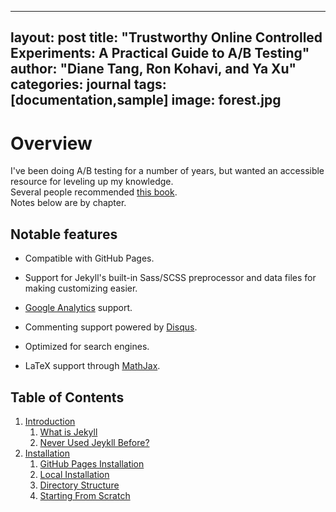 
---
layout: post
title: "Trustworthy Online Controlled Experiments: A Practical Guide to A/B Testing"
author: "Diane Tang, Ron Kohavi, and Ya Xu"
categories: journal
tags: [documentation,sample]
image: forest.jpg
---

# Overview

I've been doing A/B testing for a number of years, but wanted an accessible resource for leveling up my knowledge.  
Several people recommended [this book](https://www.google.com/books/edition/Trustworthy_Online_Controlled_Experiment/TFjPDwAAQBAJ?hl=en&gbpv=1&printsec=frontcover).  
Notes below are by chapter.

## Notable features

* Compatible with GitHub Pages.

* Support for Jekyll's built-in Sass/SCSS preprocessor and data files for making customizing easier.

* [Google Analytics](https://www.google.com/analytics/) support.

* Commenting support powered by [Disqus](https://disqus.com/).

* Optimized for search engines.

* LaTeX support through [MathJax](https://www.mathjax.org/).

## Table of Contents

1. [Introduction](#introduction)
   1. [What is Jekyll](#what-is-jekyll)
   2. [Never Used Jeykll Before?](#never-used-jekyll-before)
2. [Installation](#installation)
   1. [GitHub Pages Installation](#github-pages-installation)
   2. [Local Installation](#local-installation)
   3. [Directory Structure](#directory-structure)
   4. [Starting From Scratch](#starting-from-scratch)
